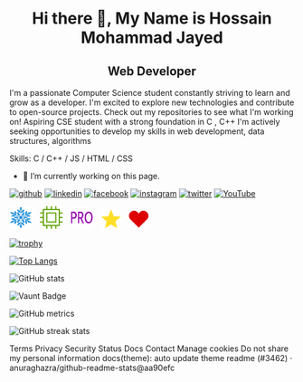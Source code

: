 <h1 align ="Center"> Hi there 👋, My Name is Hossain Mohammad Jayed </h1>
<h2 align=" Center"> Web Developer </h2>
I'm a passionate Computer Science student constantly striving to learn and grow as a developer. I'm excited to explore new technologies and contribute to open-source projects. Check out my repositories to see what I'm working on! Aspiring CSE student with a strong foundation in C , C++ I'm actively seeking opportunities to develop my skills in web development, data structures, algorithms

Skills: C / C++ / JS / HTML / CSS

- 🔭 I’m currently working on this page. 


[<img src='https://cdn.jsdelivr.net/npm/simple-icons@3.0.1/icons/github.svg' alt='github' height='40'>](https://github.com/iamhmzayed)  [<img src='https://cdn.jsdelivr.net/npm/simple-icons@3.0.1/icons/linkedin.svg' alt='linkedin' height='40'>](https://www.linkedin.com/in/iamhmzayed/)  [<img src='https://cdn.jsdelivr.net/npm/simple-icons@3.0.1/icons/facebook.svg' alt='facebook' height='40'>](https://www.facebook.com/iamhmzayed)  [<img src='https://cdn.jsdelivr.net/npm/simple-icons@3.0.1/icons/instagram.svg' alt='instagram' height='40'>](https://www.instagram.com/iamhmzayed/)  [<img src='https://cdn.jsdelivr.net/npm/simple-icons@3.0.1/icons/twitter.svg' alt='twitter' height='40'>](https://twitter.com/iamhmzayed)  [<img src='https://cdn.jsdelivr.net/npm/simple-icons@3.0.1/icons/youtube.svg' alt='YouTube' height='40'>](https://www.youtube.com/channel/https://www.youtube.com/channel/UCo_dhXjkUEXGvM8N3COO49Q)  

<a href='https://archiveprogram.github.com/'><img src='https://raw.githubusercontent.com/acervenky/animated-github-badges/master/assets/acbadge.gif' width='40' height='40'></a> <a href='https://docs.github.com/en/developers'><img src='https://raw.githubusercontent.com/acervenky/animated-github-badges/master/assets/devbadge.gif' width='40' height='40'></a> <a href='https://github.com/pricing'><img src='https://raw.githubusercontent.com/acervenky/animated-github-badges/master/assets/pro.gif' width='40' height='40'></a> <a href='https://stars.github.com/'><img src='https://raw.githubusercontent.com/acervenky/animated-github-badges/master/assets/starbadge.gif' width='35' height='35'></a> <a href='https://docs.github.com/en/github/supporting-the-open-source-community-with-github-sponsors'><img src='https://raw.githubusercontent.com/acervenky/animated-github-badges/master/assets/sponsorbadge.gif' width='35' height='35'></a> 

[![trophy](https://github-profile-trophy.vercel.app/?username=iamhmzayed)](https://github.com/ryo-ma/github-profile-trophy)

[![Top Langs](https://github-readme-stats.vercel.app/api/top-langs/?username=iamhmzayed)](https://github.com/anuraghazra/github-readme-stats)

![GitHub stats](https://github-readme-stats.vercel.app/api?username=iamhmzayed&show_icons=true&count_private=true)  

![Vaunt Badge](https://api.vaunt.dev/v1/github/entities/iamhmzayed/contributions?format=svg&private=true)  

![GitHub metrics](https://metrics.lecoq.io/iamhmzayed)  

![GitHub streak stats](https://streak-stats.demolab.com/?user=iamhmzayed)  

Terms
Privacy
Security
Status
Docs
Contact
Manage cookies
Do not share my personal information
docs(theme): auto update theme readme (#3462) · anuraghazra/github-readme-stats@aa90efc

